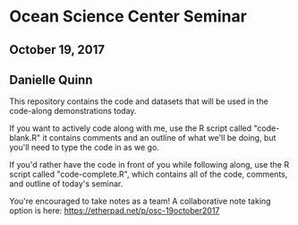 # Ocean Science Center Seminar
## October 19, 2017
## Danielle Quinn

This repository contains the code and datasets that will be used in the code-along demonstrations today.

If you want to actively code along with me, use the R script called "code-blank.R" it contains comments and an outline of what we'll be doing, but you'll need to type the code in as we go.

If you'd rather have the code in front of you while following along, use the R script called "code-complete.R", which contains all of the code, comments, and outline of today's seminar.

You're encouraged to take notes as a team! A collaborative note taking option is here: https://etherpad.net/p/osc-19october2017
